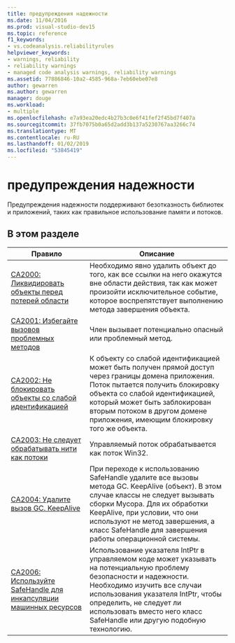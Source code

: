 ```yaml
---
title: предупреждения надежности
ms.date: 11/04/2016
ms.prod: visual-studio-dev15
ms.topic: reference
f1_keywords:
- vs.codeanalysis.reliabilityrules
helpviewer_keywords:
- warnings, reliability
- reliability warnings
- managed code analysis warnings, reliability warnings
ms.assetid: 77886846-10a2-4585-968a-7eb60ebe07e8
author: gewarren
ms.author: gewarren
manager: douge
ms.workload:
- multiple
ms.openlocfilehash: e7a93ea20edc4b27b3c0e6f41fef2f45bd7f407a
ms.sourcegitcommit: 37fb7075b0a65d2add3b137a5230767aa3266c74
ms.translationtype: MT
ms.contentlocale: ru-RU
ms.lasthandoff: 01/02/2019
ms.locfileid: "53845419"
---
```

# <a name="reliability-warnings"></a>предупреждения надежности
Предупреждения надежности поддерживают безотказность библиотек и приложений, таких как правильное использование памяти и потоков.

## <a name="in-this-section"></a>В этом разделе

|Правило|Описание|
|----------|-----------------|
|[CA2000: Ликвидировать объекты перед потерей области](../code-quality/ca2000-dispose-objects-before-losing-scope.md)|Необходимо явно удалить объект до того, как все ссылки на него окажутся вне области действия, так как может произойти исключительное событие, которое воспрепятствует выполнению метода завершения объекта.|
|[CA2001: Избегайте вызовов проблемных методов](../code-quality/ca2001-avoid-calling-problematic-methods.md)|Член вызывает потенциально опасный или проблемный метод.|
|[CA2002: Не блокировать объекты со слабой идентификацией](../code-quality/ca2002-do-not-lock-on-objects-with-weak-identity.md)|К объекту со слабой идентификацией может быть получен прямой доступ через границы домена приложения. Поток пытается получить блокировку объекта со слабой идентификацией, который может быть заблокирован вторым потоком в другом домене приложения, имеющим блокировку того же объекта.|
|[CA2003: Не следует обрабатывать нити как потоки](../code-quality/ca2003-do-not-treat-fibers-as-threads.md)|Управляемый поток обрабатывается как поток Win32.|
|[CA2004: Удалите вызов GC. KeepAlive](../code-quality/ca2004-remove-calls-to-gc-keepalive.md)|При переходе к использованию SafeHandle удалите все вызовы метода GC. KeepAlive (объект). В этом случае классы не следует вызывать сборки Мусора. Для их обработки KeepAlive, при условии, что они используют не метод завершения, а класс SafeHandle для завершения работы операционной системы.|
|[CA2006: Используйте SafeHandle для инкапсуляции машинных ресурсов](../code-quality/ca2006-use-safehandle-to-encapsulate-native-resources.md)|Использование указателя IntPtr в управляемом коде может указывать на потенциальную проблему безопасности и надежности. Необходимо изучить все случаи использования указателя IntPtr, чтобы определить, не следует ли использовать вместо него класс SafeHandle или другую подобную технологию.|